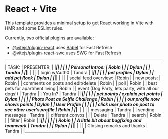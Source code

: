 # React + Vite

This template provides a minimal setup to get React working in Vite with HMR and some ESLint rules.

Currently, two official plugins are available:

- [@vitejs/plugin-react](https://github.com/vitejs/vite-plugin-react/blob/main/packages/plugin-react/README.md) uses [Babel](https://babeljs.io/) for Fast Refresh
- [@vitejs/plugin-react-swc](https://github.com/vitejs/vite-plugin-react-swc) uses [SWC](https://swc.rs/) for Fast Refresh
________________________________________________________________________________________
|            TASK:                                        |          PRESENTER:        |
|_________________________________________________________|____________________________|
|                                                         |                            |
|   Personal Intros:                                      |           Robin            |
|                                                         |                 Dylan      |
|                                                         |   Tandra                   |
|_________________________________________________________|____________________________|
|                                                         |                            |
|   login w/Auth0                                         |   Tandra                   |
|_________________________________________________________|____________________________|
|                                                         |                            |
|   pet profiles                                          |                 Dylan      |
|       add pet Rock                                      |                 Dylan      |
|_________________________________________________________|____________________________|
|                                                         |                            |
|   social feed overview:                                 |           Robin            |
|   new posts:                                            |           Robin            |
|      comments on posts and edit/delete                  |           Robin            |
|   poll                                                  |           Robin            |
|      best pets for apartment living                     |           Robin            |
|   event  (Dog Party, lets party, with all our dogs!)    |   Tandra                   |
|      You In?                                            |   Tandra                   |
|_________________________________________________________|____________________________|
|                                                         |                            |
|   pet points / explain pet points                       |                 Dylan      |
|                                                         |                            |
|       Photo Post as Selfie Challenge                    |           Robin            |
|                                                         |                            |
|       our profile now shows points                      |                 Dylan      |
|       User Profile                                      |                            |
|                                                         |                            |
|   click user photo on post to see other user's profile  |           Robin            |
|_________________________________________________________|____________________________|
|                                                         |                            |
|   messaging                                             |   Tandra                   |
|    sending messages                                     |   Tandra                   |
|    different convos                                     |                            |
|       Delete                                            |   Tandra                   |
|       search                                            |           Robin            |
|       filter                                            |           Robin            |
|_________________________________________________________|____________________________|
|                                                         |                            |
|                                                         |           Robin            |
|   A little bit about bugfixing and teamwork             |   Tandra                   |
|                                                         |                  Dylan     |
|_________________________________________________________|____________________________|
|                                                         |                            |
|   Closing remarks and thanks                            |   Tandra                   |
|_________________________________________________________|____________________________|